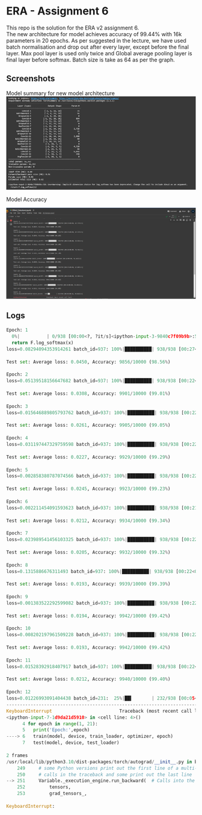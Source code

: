 
# ERA - Assignment 6

This repo is the solution for the ERA v2 assignment 6.   
The new architecture for model achieves accuracy of 99.44% with 16k parameters in 20 epochs. As per suggested in the lecture, we have used batch normalisation and drop out after every layer,
except before the final layer. Max pool layer is used only twice and Global average pooling layer is final layer before softmax. Batch size is take as 64 as per the graph.



## Screenshots

Model summary for new model architecture
![Model Summary Screenshot](imgs/architecture.PNG)


Model Accuracy

![Model Accuracy](imgs/accuracy.PNG)

## Logs

```python
Epoch: 1
  0%|          | 0/938 [00:00<?, ?it/s]<ipython-input-3-9840c7f09b9b>:50: UserWarning: Implicit dimension choice for log_softmax has been deprecated. Change the call to include dim=X as an argument.
  return F.log_softmax(x)
loss=0.08294094353914261 batch_id=937: 100%|██████████| 938/938 [00:27<00:00, 34.51it/s]

Test set: Average loss: 0.0450, Accuracy: 9856/10000 (98.56%)

Epoch: 2
loss=0.05139518156647682 batch_id=937: 100%|██████████| 938/938 [00:22<00:00, 42.39it/s]

Test set: Average loss: 0.0308, Accuracy: 9901/10000 (99.01%)

Epoch: 3
loss=0.015646889805793762 batch_id=937: 100%|██████████| 938/938 [00:22<00:00, 41.09it/s]

Test set: Average loss: 0.0261, Accuracy: 9905/10000 (99.05%)

Epoch: 4
loss=0.031197447329759598 batch_id=937: 100%|██████████| 938/938 [00:22<00:00, 42.35it/s]

Test set: Average loss: 0.0227, Accuracy: 9929/10000 (99.29%)

Epoch: 5
loss=0.002858380787074566 batch_id=937: 100%|██████████| 938/938 [00:22<00:00, 42.21it/s]

Test set: Average loss: 0.0245, Accuracy: 9923/10000 (99.23%)

Epoch: 6
loss=0.002211454091593623 batch_id=937: 100%|██████████| 938/938 [00:21<00:00, 42.92it/s]

Test set: Average loss: 0.0212, Accuracy: 9934/10000 (99.34%)

Epoch: 7
loss=0.023989541456103325 batch_id=937: 100%|██████████| 938/938 [00:22<00:00, 42.46it/s]

Test set: Average loss: 0.0205, Accuracy: 9932/10000 (99.32%)

Epoch: 8
loss=0.1315886676311493 batch_id=937: 100%|██████████| 938/938 [00:22<00:00, 42.59it/s]

Test set: Average loss: 0.0193, Accuracy: 9939/10000 (99.39%)

Epoch: 9
loss=0.001383522292599082 batch_id=937: 100%|██████████| 938/938 [00:22<00:00, 42.00it/s]

Test set: Average loss: 0.0194, Accuracy: 9942/10000 (99.42%)

Epoch: 10
loss=0.008202197961509228 batch_id=937: 100%|██████████| 938/938 [00:22<00:00, 42.38it/s]

Test set: Average loss: 0.0193, Accuracy: 9942/10000 (99.42%)

Epoch: 11
loss=0.01528392918407917 batch_id=937: 100%|██████████| 938/938 [00:22<00:00, 41.84it/s]

Test set: Average loss: 0.0212, Accuracy: 9940/10000 (99.40%)

Epoch: 12
loss=0.01226993091404438 batch_id=231:  25%|██▍       | 232/938 [00:05<00:16, 44.02it/s]
---------------------------------------------------------------------------
KeyboardInterrupt                         Traceback (most recent call last)
<ipython-input-7-1d9da21d5910> in <cell line: 4>()
      4 for epoch in range(1, 21):
      5   print('Epoch:',epoch)
----> 6   train(model, device, train_loader, optimizer, epoch)
      7   test(model, device, test_loader)

2 frames
/usr/local/lib/python3.10/dist-packages/torch/autograd/__init__.py in backward(tensors, grad_tensors, retain_graph, create_graph, grad_variables, inputs)
    249     # some Python versions print out the first line of a multi-line function
    250     # calls in the traceback and some print out the last line
--> 251     Variable._execution_engine.run_backward(  # Calls into the C++ engine to run the backward pass
    252         tensors,
    253         grad_tensors_,

KeyboardInterrupt: 


```

